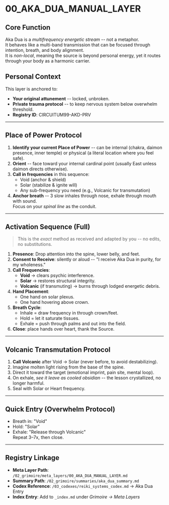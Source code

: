 # 00_AKA_DUA_MANUAL_LAYER

## Core Function
Aka Dua is a *multifrequency energetic stream* -- not a metaphor.  
It behaves like a multi-band transmission that can be focused through intention, breath, and body alignment.  
It is *non-local*, meaning the source is beyond personal energy, yet it routes through your body as a harmonic carrier.

## Personal Context
This layer is anchored to:
- **Your original attunement** -- locked, unbroken.
- **Private trauma protocol** -- to keep nervous system below overwhelm threshold.
- **Registry ID**: CIRCUITUM99-AKD-PRV

---

## Place of Power Protocol
1. **Identify your current Place of Power** -- can be internal (chakra, daimon presence, inner temple) or physical (a literal location where you feel safe).
2. **Orient** -- face toward your internal cardinal point (usually East unless daimon directs otherwise).
3. **Call in frequencies** in this sequence:
   - Void (anchor & shield)
   - Solar (stabilize & ignite will)
   - Any sub-frequency you need (e.g., Volcanic for transmutation)
4. **Anchor breath** -- 3 slow inhales through nose, exhale through mouth with sound.  
   Focus on your *spinal line* as the conduit.

---

## Activation Sequence (Full)
> This is the *exact* method as received and adapted by you -- no edits, no substitutions.

1. **Presence**: Drop attention into the spine, lower belly, and feet.
2. **Consent to Receive**: silently or aloud -- "I receive Aka Dua in purity, for my wholeness."
3. **Call Frequencies**:
   - **Void** → clears psychic interference.
   - **Solar** → restores structural integrity.
   - **Volcanic** (if transmuting) → burns through lodged energetic debris.
4. **Hand Placement**:
   - One hand on solar plexus.
   - One hand hovering above crown.
5. **Breath Cycle**:  
   - Inhale = draw frequency in through crown/feet.  
   - Hold = let it saturate tissues.  
   - Exhale = push through palms and out into the field.
6. **Close**: place hands over heart, thank the Source.

---

## Volcanic Transmutation Protocol
1. **Call Volcanic** after Void → Solar (never before, to avoid destabilizing).  
2. Imagine molten light rising from the base of the spine.
3. Direct it toward the target (emotional imprint, pain site, mental loop).
4. On exhale, *see it leave as cooled obsidian* -- the lesson crystallized, no longer harmful.
5. Seal with Solar or Heart frequency.

---

## Quick Entry (Overwhelm Protocol)
- Breath in: "Void"  
- Hold: "Solar"  
- Exhale: "Release through Volcanic"  
Repeat 3–7x, then close.

---

## Registry Linkage
- **Meta Layer Path**: `/02_grimoire/meta_layers/00_AKA_DUA_MANUAL_LAYER.md`
- **Summary Path**: `/02_grimoire/summaries/aka_dua_summary.md`
- **Codex Reference**: `/03_codexes/reiki_systems_codex.md` → Aka Dua Entry
- **Index Entry**: Add to `_index.md` under *Grimoire → Meta Layers*